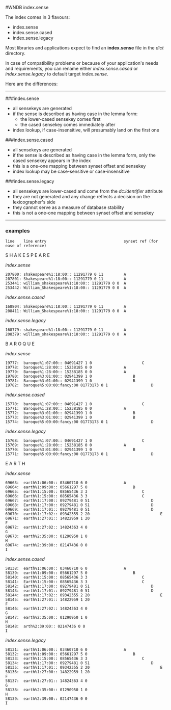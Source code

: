 #WNDB index.sense


The index comes in 3 flavours:

- index.sense
- index.sense.cased
- index.sense.legacy

Most libraries and applications expect to find an **index.sense** file in the *dict* directory. 

In case of compatibility problems or because of your application's needs and requirements, you can rename either *index.sense.cased* or *index.sense.legacy* to default target *index.sense*.

Here are the differences:

---

###index.sense
- all sensekeys are generated
- if the sense is described as having case in the lemma form:
    - the lower-cased sensekey comes first
    - the cased sensekey comes immediately after
- index lookup, if case-insensitive,  will presumably land on the first one

###index.sense.cased
- all sensekeys are generated
- if the sense is described as having case in the lemma form,
  only the cased sensekey appears in the index
- this is a one-one mapping between synset offset and sensekey
- index lookup may be case-sensitive or case-insensitive 

###index.sense.legacy
- all sensekeys are lower-cased and come from the *dc:identifier* attribute
- they are not generated and any change reflects a decision on the lexicographer's side
- they cannot serve as a measure of database stability
- this is not a one-one mapping between synset offset and sensekey

------------------

### examples


	line	line entry 									synset ref (for ease of reference)

S H A K E S P E A R E

*index.sense*

	207800:	shakespeare%1:18:00:: 11291779 0 11			A
	207801:	Shakespeare%1:18:00:: 11291779 0 11			A
	253441:	william_shakespeare%1:18:00:: 11291779 0 0	A
	253442:	William_Shakespeare%1:18:00:: 11291779 0 0	A
	
*index.sense.cased*

	168804:	Shakespeare%1:18:00:: 11291779 0 11			A
	208411:	William_Shakespeare%1:18:00:: 11291779 0 0	A
	
*index.sense.legacy*

	168779:	shakespeare%1:18:00:: 11291779 0 11			A
	208379:	william_shakespeare%1:18:00:: 11291779 0 0	A
	
B A R O Q U E

*index.sense*

	19777:	baroque%1:07:00:: 04691427 1 0						C
	19778:	baroque%1:28:00:: 15238185 0 0				A
	19779:	Baroque%1:28:00:: 15238185 0 0				A
	19780:	baroque%3:01:00:: 02941399 1 0					B
	19781:	Baroque%3:01:00:: 02941399 1 0					B
	19782:	baroque%5:00:00:fancy:00 01773173 0 1					D
	
*index.sense.cased*

	15770:	baroque%1:07:00:: 04691427 1 0						C
	15771:	Baroque%1:28:00:: 15238185 0 0				A
	15772:	baroque%3:01:00:: 02941399 1 0					B
	15773:	Baroque%3:01:00:: 02941399 1 0					B
	15774:	baroque%5:00:00:fancy:00 01773173 0 1					D
	
*index.sense.legacy*

	15768:	baroque%1:07:00:: 04691427 1 0						C
	15769:	baroque%1:28:00:: 15238185 0 0				A
	15770:	baroque%3:01:00:: 02941399 1 0					B
	15771:	baroque%5:00:00:fancy:00 01773173 0 1					D
	
E A R T H

*index.sense*

	69663:	earth%1:06:00:: 03460710 6 0				A
	69664:	earth%1:09:00:: 05661297 5 0					B
	69665:	earth%1:15:00:: 08565436 3 3						C
	69666:	Earth%1:15:00:: 08565436 3 3						C
	69667:	earth%1:17:00:: 09279481 0 51							D
	69668:	Earth%1:17:00:: 09279481 0 51							D
	69669:	earth%1:17:01:: 09279481 0 51							D
	69670:	earth%1:17:02:: 09342355 2 20								E
	69671:	earth%1:27:01:: 14822959 1 20									F
	69672:	earth%1:27:02:: 14824363 4 0										G
	69673:	earth%2:35:00:: 01290950 1 0											H
	69674:	earth%2:39:00:: 02147436 0 0													I
	
*index.sense.cased*

	58138:	earth%1:06:00:: 03460710 6 0				A
	58139:	earth%1:09:00:: 05661297 5 0					B
	58140:	earth%1:15:00:: 08565436 3 3						C
	58141:	Earth%1:15:00:: 08565436 3 3						C
	58142:	Earth%1:17:00:: 09279481 0 51							D
	58143:	earth%1:17:01:: 09279481 0 51							D
	58144:	earth%1:17:02:: 09342355 2 20								E
	58145:	earth%1:27:01:: 14822959 1 20									F
	58146:	earth%1:27:02:: 14824363 4 0										G
	58147:	earth%2:35:00:: 01290950 1 0											H
	58148:	arth%2:39:00:: 02147436 0 0												I
	
*index.sense.legacy*

	58131:	earth%1:06:00:: 03460710 6 0				A
	58132:	earth%1:09:00:: 05661297 5 0					B
	58133:	earth%1:15:00:: 08565436 3 3						C
	58134:	earth%1:17:00:: 09279481 0 51							D
	58135:	earth%1:17:01:: 09342355 2 20								E
	58136:	earth%1:27:00:: 14822959 1 20									F
	58137:	earth%1:27:01:: 14824363 4 0										G
	58138:	earth%2:35:00:: 01290950 1 0											H
	58139:	earth%2:39:00:: 02147436 0 0												I
	
	
	